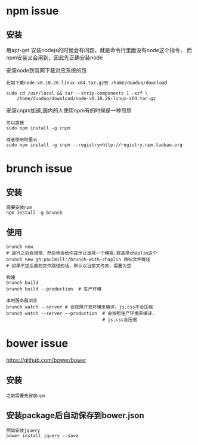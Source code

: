 npm issue
====

安装
---

用apt-get 安装nodejs的时候会有问题，就是命令行里面没有node这个指令，
而npm安装又会用到，因此先正确安装node

安装node到官网下载对应系统的包

    比如下载node-v0.10.26-linux-x64.tar.gz到 /home/duoduo/download

    sudo cd /usr/local && tar --strip-components 1 -xzf \
        /home/duoduo/download/node-v0.10.26-linux-x64.tar.gz

安装cnpm加速,国内的人使用npm有的时候是一种煎熬

    可以直接
    sudo npm install -g cnpm

    或者使用阿里云
    sudo npm install -g cnpm --registry=http://registry.npm.taobao.org


brunch issue
===

安装
---
    需要安装npm
    npm install -g brunch

使用
---
    brunch new
    # 运行之后会报错，然后他会给你提示让选择一个模板,我选择chaplin这个
    brunch new gh:paulmillr/brunch-with-chaplin 目标文件路径
    # 如果不加后面的文件路径的话，默认以当前文件夹，需要为空

    构建
    brunch build
    brunch build --production  # 生产环境

    本地服务器浏览
    brunch watch --server # 会按照开发环境来编译，js,css不会压缩
    brunch watch --server --production  # 会按照生产环境来编译，
                                        # js,css会压缩

bower issue
===

https://github.com/bower/bower

安装
---
    之前需要先安装npm

安装package后自动保存到bower.json
---
    例如安装jquery
    bower install jquery --save
